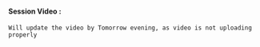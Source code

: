 #### Session Video :
    Will update the video by Tomorrow evening, as video is not uploading properly